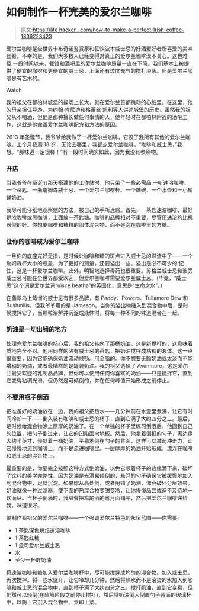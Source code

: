 # 如何制作一杯完美的爱尔兰咖啡

> 原文:[https://life hacker . com/how-to-make-a-perfect-Irish-coffee-1836223423](https://lifehacker.com/how-to-make-a-perfect-irish-coffee-1836223423)

爱尔兰咖啡是全世界卡布奇诺鉴赏家和狂饮波本威士忌的好酒爱好者所喜爱的美味佳肴。不幸的是，我们大多数人已经变得对真正的爱尔兰咖啡漠不关心。这也难怪:一段时间以来，餐馆和酒吧里的爱尔兰咖啡质量一直在下降。我们基本上被提供了便宜的咖啡和更便宜的威士忌，上面还有过度充气的搅打浇头。但是爱尔兰咖啡是有艺术的。

Watch

我的祖父在都柏林城堡的操场上长大，就在爱尔兰首都跳动的心脏里。在这里，他的母亲担任导游，为约翰·肯尼迪和格蕾丝·凯利等人讲述城堡的历史。虽然我的祖父从不喝酒，但他是那种擅长做任何事情的人，他年轻时在都柏林附近的酒吧工作，这就是他完善爱尔兰咖啡配方和方法的原因。

2013 年圣诞节，我爷爷给我做了一杯爱尔兰咖啡，它毁了我所有其他的爱尔兰咖啡。上个月我满 18 岁，无论去哪里，我都点爱尔兰咖啡。“咖啡和威士忌，”我想。“那味道一定很棒！”有一段时间确实如此，因为我没有参照物。

### **开店**

当我爷爷在圣诞节那天搭建他的工作站时，他只带了一些必需品:一听速溶咖啡、一个茶匙、一瓶詹姆森威士忌、一个爱尔兰咖啡杯、一个糖碗、一个水壶和一小桶鲜奶油。

我尽可能仔细地观察他的方法，被自己的手所迷惑。首先，一茶匙速溶咖啡，最好是浓咖啡或黑咖啡，上面放一茶匙糖。咖啡的品牌相对不重要，尽管用速溶的比机器倒的好。你想要咖啡和糖粒的固体混合物，而不是泡在咖啡里的方糖。

### **让你的咖啡成为爱尔兰咖啡**

一旦你的底座完好无损，是时候让咖啡和糖的斑点进入威士忌的洪流中了——一个詹姆森杯大小的瓶盖，为了更好的测量，还要溢出一些。溢出是必不可少的:记住，这是一杯爱尔兰咖啡。此外，明智地选择毒药也很重要。苏格兰威士忌和波旁威士忌可能在全世界都受欢迎，但爱尔兰咖啡需要爱尔兰威士忌。(毕竟，“威士忌”这个词是爱尔兰词“uisce beatha”的英国化，意思是“生命之水”。)

在翡翠岛上蒸馏的威士忌有很多品牌，有 Paddy、Powers、Tullamore Dew 和 Bushmills，但我爷爷用的是 Jameson。当你的溢出物融入到混合物中后，是时候搅拌它了，当颗粒溶解并沉淀成液体时，将每一种不同的味道混合在一起。

### **奶油是一切出错的地方**

处理完爱尔兰咖啡的核心后，我的祖父转向了那桶奶油。这是新搅打的，这意味着质地完全不对。他用同样的沾有威士忌的茶匙，把奶油搅拌成粘稠的液体。这一点很重要，因为它能确保奶油流动顺畅。用全脂的。你不想要无脂奶油或太淡而不能增稠的奶油，或者最糟糕的是罐装奶油。我的祖父选择了 Avonmore，这是爱尔兰最受欢迎的乳制品品牌，但你可以使用任何你喜欢的奶油——只是搅拌它，直到它变得粘稠光滑，但仍然是可倾倒的，并在任何峰值开始形成之前停止。

### **不要用瓶子倒酒**

把准备好的奶油放在一边，我的祖父把热水——几分钟前在水壶里煮沸，让它有时间冷却一下——倒入装有咖啡和威士忌的杯子，直到它满了大约四分之三。最后，是时候给混合物涂上厚厚的奶油了。在一个单独的杯子里练习倒酒后，他回到自己的位置，把勺子倒过来，让它的凹陷面向地板。然后，他拿着倒扣的勺子，离边缘大约半英寸，倾斜着一桶奶油，平稳地倒在勺子的背面，这样可以减弱冲击力，让它慢慢地流到咖啡上，而不是流进咖啡里。一层厚厚的奶油开始形成，漂浮在咖啡和威士忌的混合物上。

最重要的是，你要完全按照这种方式倒奶油，以免它顺着杯子的边缘滴下来，破坏了饮料的美学完整性。因为奶油是光滑易倾倒的，悬浮的勺子确保它被缓慢地加入到混合物中，足以沉淀。如果你从高处倒，或者用错了奶油，你会破坏分层效果。奶油就像一种过滤器，使下面的热混合物变甜变冷，让你慢慢品尝或迫不及待地一饮而尽。当杯子倒满时，我爷爷把鸡尾酒的弯月面铺平，然后把爱尔兰咖啡递给我。味道很好。

要制作我祖父的爱尔兰咖啡——一个强调爱尔兰特色的永恒蓝图——你需要:

*   1 茶匙深色烘焙速溶咖啡
*   1 茶匙红糖
*   1 盎司爱尔兰威士忌
*   水
*   至少一杯鲜奶油

将速溶咖啡和糖加入爱尔兰咖啡杯中，尽可能搅拌成均匀的混合物。加入威士忌，再次搅拌。将一些水烧开，让它冷却几分钟，然后将热水而不是滚烫的水加入到咖啡和威士忌的混合物中，直到杯子满了大约四分之三。搅打奶油，直到它变稠，但仍然可以倾倒(在软峰阶段之前停止搅打)，然后将奶油倒入倒置勺子背面的玻璃杯中，以防止它沉入混合物中。立即上菜。